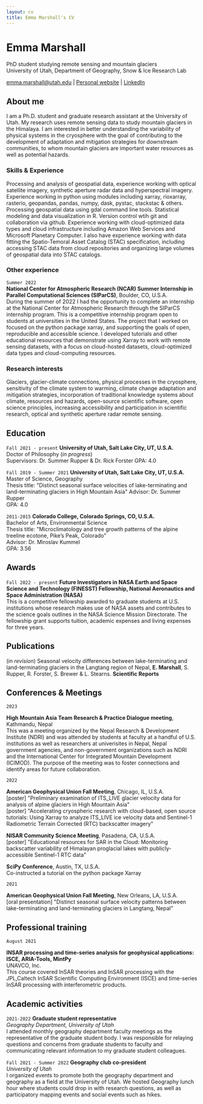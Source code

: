 ```yaml
---
layout: cv
title: Emma Marshall's CV
---
```

# Emma Marshall
  
  
PhD student studying remote sensing and mountain glaciers  
University of Utah, Department of Geography, Snow & Ice Research Lab

<div id="webaddress">
<a href="emma.marshall@utah.edu">emma.marshall@utah.edu</a>
| <a href="https://e-marshall.github.io/">Personal website</a>
  | <a href="https://www.linkedin.com/in/emma-marshall-6076a1aa/">LinkedIn</a>
</div>


## About me

I am a Ph.D. student and graduate research assistant at the University of Utah. My research uses remote sensing data to study mountain glaciers in the Himalaya. I am interested in better understanding the variability of physical systems in the cryosphere with the goal of contributing to the development of adaptation and mitigation strategies for downstream communities, to whom mountain glaciers are important water resources as well as potential hazards. 

### Skills & Experience

Processing and analysis of geospatial data, experience working with optical satellite imagery, synthetic aperture radar data and hyperspectral imagery. Experience working in python using modules including xarray, rioxarray, rasterio, geopandas, pandas, numpy, dask, pystac, stackstac & others. Processing geospatial data using gdal command line tools. Statistical modeling and data visualization in R. Version control wtih git and collaboration via github. Experience working with cloud-optimized data types and cloud infrastructure including Amazon Web Services and Microsoft Planetary Computer. I also have experience working with data fitting the Spatio-Temoral Asset Catalog (STAC) specification, including accessing STAC data from cloud repositories and organizing large volumes of geospatial data into STAC catalogs. 

### Other experience
`Summer 2022`  
**National Center for Atmospheric Research (NCAR) Summer Internship in Parallel Computational Sciences (SIParCS)**, Boulder, CO, U.S.A.  
During the summer of 2022 I had the opportunity to complete an internship at the National Center for Atmospheric Research through the SIParCS internship program. This is a competitive internship program open to students at universities in the United States. The project that I worked on focused on the python package xarray, and supporting the goals of open, reproducible and accessible science. I developed tutorials and other educational resources that demonstrate using Xarray to work with remote sensing datasets, with a focus on cloud-hosted datasets, cloud-optimized data types and cloud-computing resources.

### Research interests
Glaciers, glacier-climate connections, physical processes in the cryosphere, sensitivity of the climate system to warming, climate change adaptation and mitigation strategies, incorporation of traditional knowledge systems about climate, resources and hazards, open-source scientific software, open science principles, increasing accessibility and participation in scientific research, optical and synthetic aperture radar remote sensing. 


## Education

`Fall 2021 - present`
__University of Utah, Salt Lake City, UT, U.S.A.__   
Doctor of Philosophy (*in progress*)  
Supervisors: Dr. Summer Rupper & Dr. Rick Forster
GPA: 4.0
  
    

`Fall 2019 - Summer 2021`
__University of Utah, Salt Lake City, UT, U.S.A.__  
Master of Science, Geography   
Thesis title: "Distinct seasonal surface velocities of lake-terminating and land-terminating glaciers in
High Mountain Asia"
Advisor: Dr. Summer Rupper  
GPA: 4.0  
  
    

`2011-2015`
__Colorado College, Colorado Springs, CO, U.S.A.__  
Bachelor of Arts, Environmental Science  
Thesis title: "Microclimatology and tree growth patterns of the alpine treeline ecotone,
Pike’s Peak, Colorado"  
Advisor: Dr. Miroslav Kummel  
GPA: 3.56  
    

## Awards

`Fall 2022 - present`
**Future Investigators in NASA Earth and Space Science and Technology (FINESST) Fellowship, National Aeronautics and Space Administration (NASA)**  
This is a competitive fellowship awarded to graduate students at U.S. institutions whose research makes use of NASA assets and contributes to the science goals outlines in the NASA Science Mission Directorate. The fellowship grant supports tuition, academic expenses and living expenses for three years. 


## Publications

(*in revision*) Seasonal velocity differences between lake-terminating and land-terminating glaciers in the Langtang region of Nepal, **E. Marshall**, S. Rupper, R. Forster, S. Brewer & L. Stearns. **Scientific Reports**    

## Conferences & Meetings

`2023` 

**High Mountain Asia Team Research & Practice Dialogue meeting**, Kathmandu, Nepal  
This was a meeting organized by the Nepal Research & Development Institute (NDRI) and was attended by students at faculty at a handful of U.S. institutions as well as researchers at univerisites in Nepal, Nepal government agencies, and non-government organizations such as NDRI and the International Center for Integrated Mountain Development (ICIMOD). The purpose of the meeting was to foster connections and identify areas for future collaboration. 

`2022`

**American Geophysical Union Fall Meeting**, Chicago, IL, U.S.A.  
[poster] "Preliminary examination of ITS_LIVE glacier velocity data for analysis of alpine glaciers in High Mountain Asia"  
[poster] "Accelerating cryospheric research with cloud-based, open source tutorials: Using Xarray to analyze ITS_LIVE ice velocity data and Sentinel-1 Radiometric Terrain Corrected (RTC) backscatter imagery"     
  
    

**NISAR Community Science Meeting**, Pasadena, CA, U.S.A.  
[poster] "Educational resources for SAR in the Cloud: Monitoring backscatter variability of Himalayan proglacial lakes with publicly-accessible Sentinel-1 RTC data"  
  
    
    


**SciPy Conference**, Austin, TX, U.S.A.  
Co-instructed a tutorial on the python package Xarray  

`2021`

**American Geophysical Union Fall Meeting**, New Orleans, LA, U.S.A.  
[oral presentation] "Distinct seasonal surface velocity patterns between lake-terminating and
land-terminating glaciers in Langtang, Nepal"  

## Professional training

`August 2021`

**INSAR processing and time-series analysis for geophysical applications: ISCE,
ARIA-Tools, MintPy**  
UNAVCO, Inc.  
This course covered InSAR theories and InSAR processing with the JPL,Caltech InSAR
Scientific Computing Environment (ISCE) and time-series InSAR processing with
interferometric products.  

## Academic activities 

`2021-2022`
**Graduate student representative**  
*Geography Department, University of Utah*    
I attended monthly geography department faculty meetings as the representative of the graduate
student body. I was responsible for relaying questions and concerns from graduate students to
faculty and communicating relevant information to my graduate student colleagues.
   
     
     

`Fall 2021 - Summer 2022`
**Geography club co-president**  
*University of Utah*    
I organized events to promote both the geography department and geography as a field at the
University of Utah. We hosted Geography lunch hour where students could drop in with research
questions, as well as participatory mapping events and social events such as hikes.

<!-- ### Footer

Last updated: May 2013 -->



